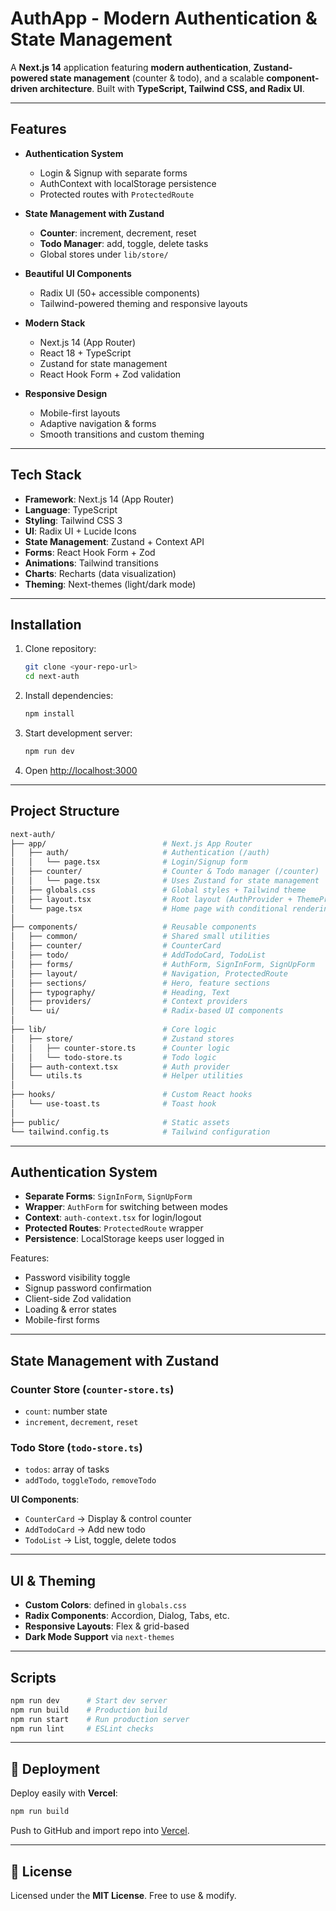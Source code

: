 # AuthApp - Modern Authentication & State Management

A **Next.js 14** application featuring **modern authentication**, **Zustand-powered state management** (counter & todo), and a scalable **component-driven architecture**. Built with **TypeScript, Tailwind CSS, and Radix UI**.

---

## Features

* **Authentication System**

  * Login & Signup with separate forms
  * AuthContext with localStorage persistence
  * Protected routes with `ProtectedRoute`

* **State Management with Zustand**

  * **Counter**: increment, decrement, reset
  * **Todo Manager**: add, toggle, delete tasks
  * Global stores under `lib/store/`

* **Beautiful UI Components**

  * Radix UI (50+ accessible components)
  * Tailwind-powered theming and responsive layouts

* **Modern Stack**

  * Next.js 14 (App Router)
  * React 18 + TypeScript
  * Zustand for state management
  * React Hook Form + Zod validation

* **Responsive Design**

  * Mobile-first layouts
  * Adaptive navigation & forms
  * Smooth transitions and custom theming

---

## Tech Stack

* **Framework**: Next.js 14 (App Router)
* **Language**: TypeScript
* **Styling**: Tailwind CSS 3
* **UI**: Radix UI + Lucide Icons
* **State Management**: Zustand + Context API
* **Forms**: React Hook Form + Zod
* **Animations**: Tailwind transitions
* **Charts**: Recharts (data visualization)
* **Theming**: Next-themes (light/dark mode)

---

## Installation

1. Clone repository:

   ```bash
   git clone <your-repo-url>
   cd next-auth
   ```

2. Install dependencies:

   ```bash
   npm install
   ```

3. Start development server:

   ```bash
   npm run dev
   ```

4. Open [http://localhost:3000](http://localhost:3000)

---

##  Project Structure

```bash
next-auth/
├── app/                          # Next.js App Router
│   ├── auth/                     # Authentication (/auth)
│   │   └── page.tsx              # Login/Signup form
│   ├── counter/                  # Counter & Todo manager (/counter)
│   │   └── page.tsx              # Uses Zustand for state management
│   ├── globals.css               # Global styles + Tailwind theme
│   ├── layout.tsx                # Root layout (AuthProvider + ThemeProvider)
│   └── page.tsx                  # Home page with conditional rendering
│
├── components/                   # Reusable components
│   ├── common/                   # Shared small utilities
│   ├── counter/                  # CounterCard
│   ├── todo/                     # AddTodoCard, TodoList
│   ├── forms/                    # AuthForm, SignInForm, SignUpForm
│   ├── layout/                   # Navigation, ProtectedRoute
│   ├── sections/                 # Hero, feature sections
│   ├── typography/               # Heading, Text
│   ├── providers/                # Context providers
│   └── ui/                       # Radix-based UI components
│
├── lib/                          # Core logic
│   ├── store/                    # Zustand stores
│   │   ├── counter-store.ts      # Counter logic
│   │   └── todo-store.ts         # Todo logic
│   ├── auth-context.tsx          # Auth provider
│   └── utils.ts                  # Helper utilities
│
├── hooks/                        # Custom React hooks
│   └── use-toast.ts              # Toast hook
│
├── public/                       # Static assets
└── tailwind.config.ts            # Tailwind configuration
```

---

## Authentication System

* **Separate Forms**: `SignInForm`, `SignUpForm`
* **Wrapper**: `AuthForm` for switching between modes
* **Context**: `auth-context.tsx` for login/logout
* **Protected Routes**: `ProtectedRoute` wrapper
* **Persistence**: LocalStorage keeps user logged in

 Features:

* Password visibility toggle
* Signup password confirmation
* Client-side Zod validation
* Loading & error states
* Mobile-first forms

---

## State Management with Zustand

### Counter Store (`counter-store.ts`)

* `count`: number state
* `increment`, `decrement`, `reset`

### Todo Store (`todo-store.ts`)

* `todos`: array of tasks
* `addTodo`, `toggleTodo`, `removeTodo`

**UI Components**:

* `CounterCard` → Display & control counter
* `AddTodoCard` → Add new todo
* `TodoList` → List, toggle, delete todos

---

## UI & Theming

* **Custom Colors**: defined in `globals.css`
* **Radix Components**: Accordion, Dialog, Tabs, etc.
* **Responsive Layouts**: Flex & grid-based
* **Dark Mode Support** via `next-themes`

---

## Scripts

```bash
npm run dev      # Start dev server
npm run build    # Production build
npm run start    # Run production server
npm run lint     # ESLint checks
```

---

## 🚀 Deployment

Deploy easily with **Vercel**:

```bash
npm run build
```

Push to GitHub and import repo into [Vercel](https://vercel.com).

---

## 📄 License

Licensed under the **MIT License**. Free to use & modify.
